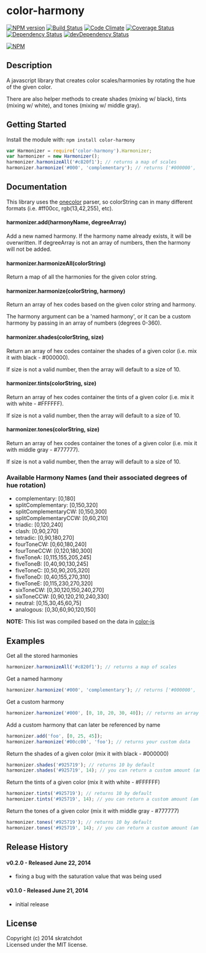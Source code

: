 # color-harmony

[![NPM version](https://badge.fury.io/js/color-harmony.svg)](http://badge.fury.io/js/color-harmony)
[![Build Status](https://travis-ci.org/skratchdot/color-harmony.png?branch=master)](https://travis-ci.org/skratchdot/color-harmony)
[![Code Climate](https://codeclimate.com/github/skratchdot/color-harmony.png)](https://codeclimate.com/github/skratchdot/color-harmony)
[![Coverage Status](https://coveralls.io/repos/skratchdot/color-harmony/badge.png)](https://coveralls.io/r/skratchdot/color-harmony)
[![Dependency Status](https://david-dm.org/skratchdot/color-harmony.svg)](https://david-dm.org/skratchdot/color-harmony)
[![devDependency Status](https://david-dm.org/skratchdot/color-harmony/dev-status.svg)](https://david-dm.org/skratchdot/color-harmony#info=devDependencies)

[![NPM](https://nodei.co/npm/color-harmony.svg)](https://npmjs.org/package/color-harmony)


## Description

A javascript library that creates color scales/harmonies by rotating the hue of the given color.

There are also helper methods to create shades (mixing w/ black), tints (mixing w/ white), and
tones (mixing w/ middle gray).


## Getting Started

Install the module with: `npm install color-harmony`

```javascript
var Harmonizer = require('color-harmony').Harmonizer;
var harmonizer = new Harmonizer();
harmonizer.harmonizeAll('#c820f1'); // returns a map of scales
harmonizer.harmonize('#000', 'complementary'); // returns ['#000000', '#ffffff']
```


## Documentation

This library uses the [onecolor](https://github.com/One-com/one-color) parser,
so colorString can in many different formats (i.e. #ff00cc, rgb(13,42,255), etc).

#### harmonizer.add(harmonyName, degreeArray)

Add a new named harmony. If the harmony name already exists, it will
be overwritten.  If degreeArray is not an array of numbers, then the
harmony will not be added.

#### harmonizer.harmonizeAll(colorString)

Return a map of all the harmonies for the given color string.

#### harmonizer.harmonize(colorString, harmony)

Return an array of hex codes based on the given color string and harmony.

The harmony argument can be a 'named harmony', or it can be a custom harmony
by passing in an array of numbers (degrees 0-360).

#### harmonizer.shades(colorString, size)

Return an array of hex codes container the shades of a given color (i.e. mix it with black - #000000).

If size is not a valid number, then the array will default to a size of 10.

#### harmonizer.tints(colorString, size)

Return an array of hex codes container the tints of a given color (i.e. mix it with white - #FFFFFF).

If size is not a valid number, then the array will default to a size of 10.

#### harmonizer.tones(colorString, size)

Return an array of hex codes container the tones of a given color (i.e. mix it with middle gray - #777777).

If size is not a valid number, then the array will default to a size of 10.

### Available Harmony Names (and their associated degrees of hue rotation)

- complementary: [0,180]
- splitComplementary: [0,150,320]
- splitComplementaryCW: [0,150,300]
- splitComplementaryCCW: [0,60,210]
- triadic: [0,120,240]
- clash: [0,90,270]
- tetradic: [0,90,180,270]
- fourToneCW: [0,60,180,240]
- fourToneCCW: [0,120,180,300]
- fiveToneA: [0,115,155,205,245]
- fiveToneB: [0,40,90,130,245]
- fiveToneC: [0,50,90,205,320]
- fiveToneD: [0,40,155,270,310]
- fiveToneE: [0,115,230,270,320]
- sixToneCW: [0,30,120,150,240,270]
- sixToneCCW: [0,90,120,210,240,330]
- neutral: [0,15,30,45,60,75]
- analogous: [0,30,60,90,120,150]

**NOTE:** This list was compiled based on the data in [color-js](https://github.com/brehaut/color-js)


## Examples

Get all the stored harmonies
```javascript
harmonizer.harmonizeAll('#c820f1'); // returns a map of scales
```

Get a named harmony
```javascript
harmonizer.harmonize('#000', 'complementary'); // returns ['#000000', '#ffffff']
```

Get a custom harmony
```javascript
harmonizer.harmonize('#000', [0, 10, 20, 30, 40]); // returns an array of colors
```

Add a custom harmony that can later be referenced by name
```javascript
harmonizer.add('foo', [0, 25, 45]);
harmonizer.harmonize('#00cc00', 'foo'); // returns your custom data
```

Return the shades of a given color (mix it with black - #000000)
```javascript
harmonizer.shades('#925719'); // returns 10 by default
harmonizer.shades('#925719', 14); // you can return a custom amount (an array of 14)
```

Return the tints of a given color (mix it with white - #FFFFFF)
```javascript
harmonizer.tints('#925719'); // returns 10 by default
harmonizer.tints('#925719', 14); // you can return a custom amount (an array of 14)
```

Return the tones of a given color (mix it with middle gray - #777777)
```javascript
harmonizer.tones('#925719'); // returns 10 by default
harmonizer.tones('#925719', 14); // you can return a custom amount (an array of 14)
```


## Release History

#### v0.2.0 - Released June 22, 2014

- fixing a bug with the saturation value that was being used

#### v0.1.0 - Released June 21, 2014

- initial release


## License

Copyright (c) 2014 skratchdot  
Licensed under the MIT license.
